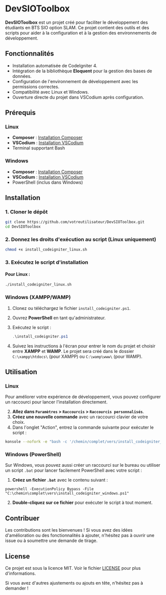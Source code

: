 # DevSIOToolbox

**DevSIOToolbox** est un projet créé pour faciliter le développement des étudiants en BTS SIO option SLAM. Ce projet contient des outils et des scripts pour aider à la configuration et à la gestion des environnements de développement.

## Fonctionnalités

- Installation automatisée de CodeIgniter 4.
- Intégration de la bibliothèque **Eloquent** pour la gestion des bases de données.
- Configuration de l'environnement de développement avec les permissions correctes.
- Compatibilité avec Linux et Windows.
- Ouverture directe du projet dans VSCodium après configuration.

## Prérequis

### Linux

- **Composer** : [Installation Composer](https://getcomposer.org/download/)
- **VSCodium** : [Installation VSCodium](https://vscodium.com)
- Terminal supportant Bash

### Windows

- **Composer** : [Installation Composer](https://getcomposer.org/download/)
- **VSCodium** : [Installation VSCodium](https://vscodium.com)
- PowerShell (inclus dans Windows)

## Installation

### 1. Cloner le dépôt

```bash
git clone https://github.com/votreutilisateur/DevSIOToolbox.git
cd DevSIOToolbox
```

### 2. Donnez les droits d'exécution au script (Linux uniquement)

```bash
chmod +x install_codeigniter_linux.sh
```

### 3. Exécutez le script d'installation

#### Pour Linux :

```bash
./install_codeigniter_linux.sh
```

### Windows (XAMPP/WAMP)

1. Clonez ou téléchargez le fichier `install_codeigniter.ps1`.
2. Ouvrez **PowerShell** en tant qu'administrateur.
3. Exécutez le script :

    ```powershell
    .\install_codeigniter.ps1
    ```

4. Suivez les instructions à l'écran pour entrer le nom du projet et choisir entre **XAMPP** et **WAMP**. Le projet sera créé dans le dossier `C:\xampp\htdocs\` (pour XAMPP) ou `C:\wamp\www\` (pour WAMP).

## Utilisation

### Linux

Pour améliorer votre expérience de développement, vous pouvez configurer un raccourci pour lancer l'installation directement.

2. **Allez dans `Paramètres` > `Raccourcis` > `Raccourcis personnalisés`**.
3. **Créez une nouvelle commande** avec un raccourci clavier de votre choix.
4. Dans l'onglet "Action", entrez la commande suivante pour exécuter le script :

```bash
konsole --nofork -e "bash -c '/chemin/complet/vers/install_codeigniter_linux.sh; exec bash'"
```

### Windows (PowerShell)

Sur Windows, vous pouvez aussi créer un raccourci sur le bureau ou utiliser un script `.bat` pour lancer facilement PowerShell avec votre script :

1. **Créez un fichier `.bat`** avec le contenu suivant :

```batch
powershell -ExecutionPolicy Bypass -File "C:\chemin\complet\vers\install_codeigniter_windows.ps1"
```

2. **Double-cliquez sur ce fichier** pour exécuter le script à tout moment.

## Contribuer

Les contributions sont les bienvenues ! Si vous avez des idées d'amélioration ou des fonctionnalités à ajouter, n'hésitez pas à ouvrir une issue ou à soumettre une demande de tirage.

## License

Ce projet est sous la licence MIT. Voir le fichier [LICENSE](LICENSE.md) pour plus d'informations.

Si vous avez d'autres ajustements ou ajouts en tête, n'hésitez pas à demander !
